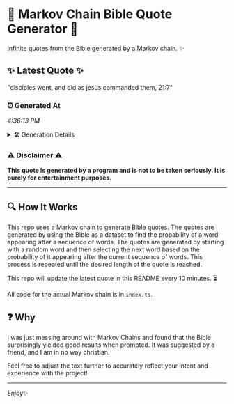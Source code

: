 # 📖 Markov Chain Bible Quote Generator 📖

Infinite quotes from the Bible generated by a Markov chain. ✨

## ✨ Latest Quote ✨
"disciples went, and did as jesus commanded them, 21:7"

### ⏰ Generated At
*4:36:13 PM*

<details>
    <summary>🛠️ Generation Details</summary>
    <p>
        <strong>🌱 Seed:</strong> disciples<br>
        <strong>🔄 Iterations:</strong> 8<br>
        <strong>📜 Context History:</strong><br>[ disciples ]: went,<br>[ disciples, went, ]: and<br>[ disciples, went,, and ]: did<br>[ disciples, went,, and, did ]: as<br>[ disciples, went,, and, did, as ]: jesus<br>[ disciples, went,, and, did, as, jesus ]: commanded<br>[ went,, and, did, as, jesus, commanded ]: them,<br>[ and, did, as, jesus, commanded, them, ]: 21:7<br>
    </p>
</details>

### ⚠️ Disclaimer ⚠️
**This quote is generated by a program and is not to be taken seriously. It is purely for entertainment purposes.**

---

## 🔍 How It Works

This repo uses a Markov chain to generate Bible quotes. The quotes are generated by using the Bible as a dataset to find the probability of a word appearing after a sequence of words. The quotes are generated by starting with a random word and then selecting the next word based on the probability of it appearing after the current sequence of words. This process is repeated until the desired length of the quote is reached.

This repo will update the latest quote in this README every 10 minutes. ⏳

All code for the actual Markov chain is in `index.ts`.

## ❓ Why

I was just messing around with Markov Chains and found that the Bible surprisingly yielded good results when prompted. 
It was suggested by a friend, and I am in no way christian.

Feel free to adjust the text further to accurately reflect your intent and experience with the project!

---

*Enjoy*✨
